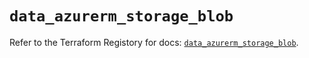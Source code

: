 # `data_azurerm_storage_blob`

Refer to the Terraform Registory for docs: [`data_azurerm_storage_blob`](https://registry.terraform.io/providers/hashicorp/azurerm/3.52.0/docs/data-sources/storage_blob).
